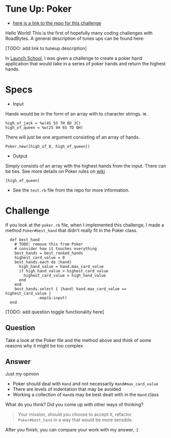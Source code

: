 # Tune Up: Poker

* [here is a link to the repo for this challenge](https://github.com/RoadBytes/TuneUpPoke://github.com/RoadBytes/TuneUpPoker)

Hello World!  This is the first of hopefully many coding challenges with
RoadBytes.  A general description of tunes ups can be found here:

[TODO: add link to tuneup description]

In [Launch School](https://launchschool.com), I was given a challenge to create
a poker hand application that would take in a series of poker hands and return
the highest hands.

# Specs

* Input

Hands would be in the form of an array with to character strings. ie.

~~~
high_of_jack = %w(4S 5S 7H 8D JC)
high_of_queen = %w(2S 4H 6S TD QH)
~~~

There will just be one argument consisting of an array of hands.

~~~
Poker.new([high_of_8, high_of_queen])
~~~

* Output

Simply consists of an array with the highest hands from the input.  There can be
ties.  See more details on Poker rules on
[wiki](https://en.wikipedia.org/wiki/List_of_poker_hand_categories)

~~~
[high_of_queen]
~~~

* See the `test.rb` file from the repo for more information.

# Challenge

If you look at the `poker.rb` file, when I implemented this challenge, I made a
method `Poker#best_hand` that didn't really fit in the Poker class.

~~~
  def best_hand
    # TODO: remove this from Poker
    # consider how it touches everything
    best_hands = best_ranked_hands
    highest_card_value = 0
    best_hands.each do |hand|
      high_hand_value = hand.max_card_value
      if high_hand_value > highest_card_value
        highest_card_value = high_hand_value
      end
    end
    best_hands.select { |hand| hand.max_card_value == highest_card_value }
              .map(&:input)
  end
~~~

[TODO: add question toggle functionality here]

## Question

Take a look at the Poker file and the method above and think of some reasons why
it might be too complex

## Answer

Just my opinion

* Poker should deal with `Hand` and not necessarily `Hand#max_card_value`
* There are levels of indentation that may be avoided
* Working a collection of `Hand`s may be best dealt with in the `Hand` class

What do you think?  Did you come up with other ways of thinking?

> Your mission, should you choose to accept it, refactor `Poker#best_hand` in a
> way that would be more sensible.

After you finish, you can compare your work with my answer, :)

